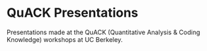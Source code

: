 # QuACK Presentations
Presentations made at the QuACK (Quantitative Analysis &amp; Coding Knowledge) workshops at UC Berkeley.
